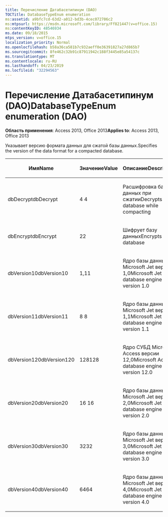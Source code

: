 ```yaml
---
title: Перечисление Датабасетипинум (DAO)
TOCTitle: DatabaseTypeEnum enumeration
ms:assetid: a9bfc7cd-63d2-a012-bd3b-4cec072706c2
ms:mtpsurl: https://msdn.microsoft.com/library/Ff821447(v=office.15)
ms:contentKeyID: 48546934
ms.date: 09/18/2015
mtps_version: v=office.15
localization_priority: Normal
ms.openlocfilehash: b58a36ca581b7c932aeff0e36391827a27d865b7
ms.sourcegitcommit: 8fe462c32b91c87911942c188f3445e85a54137c
ms.translationtype: MT
ms.contentlocale: ru-RU
ms.lasthandoff: 04/23/2019
ms.locfileid: "32294563"
---
```

# <a name="databasetypeenum-enumeration-dao"></a><span data-ttu-id="310f7-102">Перечисление Датабасетипинум (DAO)</span><span class="sxs-lookup"><span data-stu-id="310f7-102">DatabaseTypeEnum enumeration (DAO)</span></span>


<span data-ttu-id="310f7-103">**Область применения**: Access 2013, Office 2013</span><span class="sxs-lookup"><span data-stu-id="310f7-103">**Applies to**: Access 2013, Office 2013</span></span>

<span data-ttu-id="310f7-104">Указывает версию формата данных для сжатой базы данных.</span><span class="sxs-lookup"><span data-stu-id="310f7-104">Specifies the version of the data format for a compacted database.</span></span>

<table>
<colgroup>
<col style="width: 33%" />
<col style="width: 33%" />
<col style="width: 33%" />
</colgroup>
<thead>
<tr class="header">
<th><p><span data-ttu-id="310f7-105">Имя</span><span class="sxs-lookup"><span data-stu-id="310f7-105">Name</span></span></p></th>
<th><p><span data-ttu-id="310f7-106">Значение</span><span class="sxs-lookup"><span data-stu-id="310f7-106">Value</span></span></p></th>
<th><p><span data-ttu-id="310f7-107">Описание</span><span class="sxs-lookup"><span data-stu-id="310f7-107">Description</span></span></p></th>
</tr>
</thead>
<tbody>
<tr class="odd">
<td><p><span data-ttu-id="310f7-108">dbDecrypt</span><span class="sxs-lookup"><span data-stu-id="310f7-108">dbDecrypt</span></span></p></td>
<td><p><span data-ttu-id="310f7-109">4 </span><span class="sxs-lookup"><span data-stu-id="310f7-109">4</span></span></p></td>
<td><p><span data-ttu-id="310f7-110">Расшифровка базы данных при сжатии</span><span class="sxs-lookup"><span data-stu-id="310f7-110">Decrypts database while compacting</span></span></p></td>
</tr>
<tr class="even">
<td><p><span data-ttu-id="310f7-111">dbEncrypt</span><span class="sxs-lookup"><span data-stu-id="310f7-111">dbEncrypt</span></span></p></td>
<td><p><span data-ttu-id="310f7-112">2</span><span class="sxs-lookup"><span data-stu-id="310f7-112">2</span></span></p></td>
<td><p><span data-ttu-id="310f7-113">Шифрует базу данных</span><span class="sxs-lookup"><span data-stu-id="310f7-113">Encrypts database</span></span></p></td>
</tr>
<tr class="odd">
<td><p><span data-ttu-id="310f7-114">dbVersion10</span><span class="sxs-lookup"><span data-stu-id="310f7-114">dbVersion10</span></span></p></td>
<td><p><span data-ttu-id="310f7-115">1,1</span><span class="sxs-lookup"><span data-stu-id="310f7-115">1</span></span></p></td>
<td><p><span data-ttu-id="310f7-116">Ядро базы данных Microsoft Jet версии 1,0</span><span class="sxs-lookup"><span data-stu-id="310f7-116">Microsoft Jet database engine version 1.0</span></span></p></td>
</tr>
<tr class="even">
<td><p><span data-ttu-id="310f7-117">dbVersion11</span><span class="sxs-lookup"><span data-stu-id="310f7-117">dbVersion11</span></span></p></td>
<td><p><span data-ttu-id="310f7-118">8 </span><span class="sxs-lookup"><span data-stu-id="310f7-118">8</span></span></p></td>
<td><p><span data-ttu-id="310f7-119">Ядро базы данных Microsoft Jet версии 1,1</span><span class="sxs-lookup"><span data-stu-id="310f7-119">Microsoft Jet database engine version 1.1</span></span></p></td>
</tr>
<tr class="odd">
<td><p><span data-ttu-id="310f7-120">dbVersion120</span><span class="sxs-lookup"><span data-stu-id="310f7-120">dbVersion120</span></span></p></td>
<td><p><span data-ttu-id="310f7-121">128</span><span class="sxs-lookup"><span data-stu-id="310f7-121">128</span></span></p></td>
<td><p><span data-ttu-id="310f7-122">Ядро СУБД Microsoft Access версии 12,0</span><span class="sxs-lookup"><span data-stu-id="310f7-122">Microsoft Access database engine version 12.0</span></span></p></td>
</tr>
<tr class="even">
<td><p><span data-ttu-id="310f7-123">dbVersion20</span><span class="sxs-lookup"><span data-stu-id="310f7-123">dbVersion20</span></span></p></td>
<td><p><span data-ttu-id="310f7-124">16 </span><span class="sxs-lookup"><span data-stu-id="310f7-124">16</span></span></p></td>
<td><p><span data-ttu-id="310f7-125">Ядро базы данных Microsoft Jet версии 2,0</span><span class="sxs-lookup"><span data-stu-id="310f7-125">Microsoft Jet database engine version 2.0</span></span></p></td>
</tr>
<tr class="odd">
<td><p><span data-ttu-id="310f7-126">dbVersion30</span><span class="sxs-lookup"><span data-stu-id="310f7-126">dbVersion30</span></span></p></td>
<td><p><span data-ttu-id="310f7-127">32</span><span class="sxs-lookup"><span data-stu-id="310f7-127">32</span></span></p></td>
<td><p><span data-ttu-id="310f7-128">Ядро базы данных Microsoft Jet версии 3,0</span><span class="sxs-lookup"><span data-stu-id="310f7-128">Microsoft Jet database engine version 3.0</span></span></p></td>
</tr>
<tr class="even">
<td><p><span data-ttu-id="310f7-129">dbVersion40</span><span class="sxs-lookup"><span data-stu-id="310f7-129">dbVersion40</span></span></p></td>
<td><p><span data-ttu-id="310f7-130">64</span><span class="sxs-lookup"><span data-stu-id="310f7-130">64</span></span></p></td>
<td><p><span data-ttu-id="310f7-131">Ядро базы данных Microsoft Jet версии 4,0</span><span class="sxs-lookup"><span data-stu-id="310f7-131">Microsoft Jet database engine version 4.0</span></span></p></td>
</tr>
</tbody>
</table>

